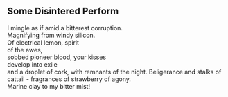 Some Disintered Perform
-----------------------
I mingle as if amid a bitterest corruption.  
Magnifying from windy silicon.  
Of electrical lemon, spirit  
of the awes,  
sobbed pioneer blood, your kisses  
develop into exile  
and a droplet of cork, with remnants of the night. Beligerance and stalks of cattail - fragrances of strawberry of agony.  
Marine clay to my bitter mist!  
